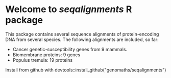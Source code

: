 # Welcome to *seqalignments* R package

This package contains several sequence alignments of protein-encoding 
DNA from several species. The following alignments are included, so far:
  
   * Cancer genetic-susceptibility genes from 9 mammals.
   * Biomembrane proteins: 9 genes
   * Populus tremula: 19 proteins
   
Install from github with devtools::install_github("genomaths/seqalignments")
